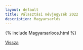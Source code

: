 ```yaml
---
layout: default
title: Választási névjegyzék 2022
description: Magyarsarlós
---
```


{% include Magyarsarloos.html %}

[Vissza](./)